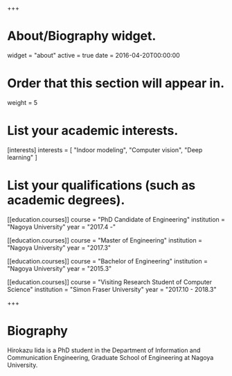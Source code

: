 +++
# About/Biography widget.
widget = "about"
active = true
date = 2016-04-20T00:00:00

# Order that this section will appear in.
weight = 5

# List your academic interests.
[interests]
  interests = [
    "Indoor modeling", 
    "Computer vision",
    "Deep learning"
  ]

# List your qualifications (such as academic degrees).
[[education.courses]]
  course = "PhD Candidate of Engineering"
  institution = "Nagoya University"
  year = "2017.4 -"

[[education.courses]]
  course = "Master of Engineering"
  institution = "Nagoya University"
  year = "2017.3"

[[education.courses]]
  course = "Bachelor of Engineering"
  institution = "Nagoya University"
  year = "2015.3"
 
[[education.courses]]
  course = "Visiting Research Student of Computer Science"
  institution = "Simon Fraser University"
  year = "2017.10 - 2018.3"

+++

# Biography

Hirokazu Iida is a PhD student in the Department of Information and Communication Engineering, Graduate School of Engineering at Nagoya University.

